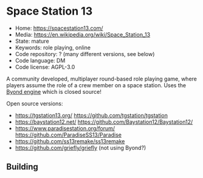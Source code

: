 # Space Station 13

- Home: https://spacestation13.com/
- Media: https://en.wikipedia.org/wiki/Space_Station_13
- State: mature
- Keywords: role playing, online
- Code repository: ? (many different versions, see below)
- Code language: DM
- Code license: AGPL-3.0

A community developed, multiplayer round-based role playing game, where players assume the role of a crew member on a space station.
Uses the [Byond engine]() which is closed source!

Open source versions:
+ https://tgstation13.org/ https://github.com/tgstation/tgstation
+ https://baystation12.net/ https://github.com/Baystation12/Baystation12/
+ https://www.paradisestation.org/forum/ https://github.com/ParadiseSS13/Paradise
+ https://github.com/ss13remake/ss13remake
+ https://github.com/griefly/griefly (not using Byond?)

## Building
